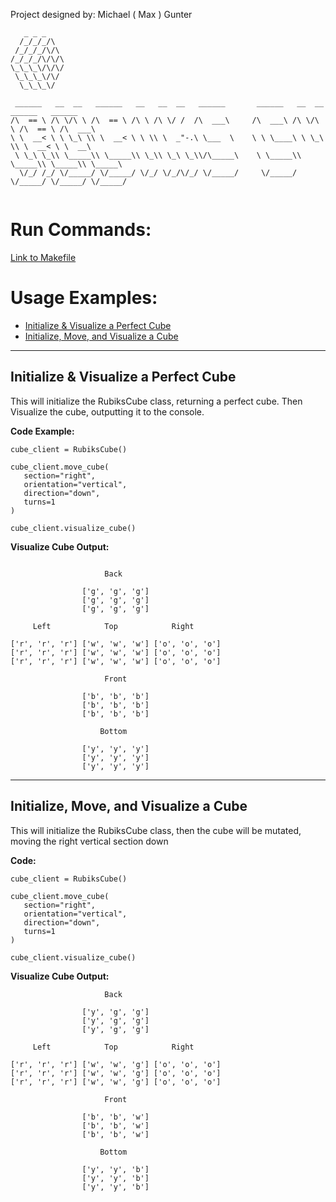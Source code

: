 
Project designed by: Michael ( Max ) Gunter

```
   _ _ _
  /_/_/_/\
 /_/_/_/\/\
/_/_/_/\/\/\
\_\_\_\/\/\/
 \_\_\_\/\/
  \_\_\_\/

 ______   __  __   ______   __   __  __   ______       ______   __  __   ______   ______    
/\  == \ /\ \/\ \ /\  == \ /\ \ /\ \/ /  /\  ___\     /\  ___\ /\ \/\ \ /\  == \ /\  ___\   
\ \  __< \ \ \_\ \\ \  __< \ \ \\ \  _"-.\ \___  \    \ \ \____\ \ \_\ \\ \  __< \ \  __\   
 \ \_\ \_\\ \_____\\ \_____\\ \_\\ \_\ \_\\/\_____\    \ \_____\\ \_____\\ \_____\\ \_____\ 
  \/_/ /_/ \/_____/ \/_____/ \/_/ \/_/\/_/ \/_____/     \/_____/ \/_____/ \/_____/ \/_____/ 
                  
```
# Run Commands:
[Link to Makefile](Makefile)

# Usage Examples:

- [Initialize & Visualize a Perfect Cube](#example-get-perfect-cube)
- [Initialize, Move, and Visualize a Cube](#example-move-cube)

---

<a name="example-get-perfect-cube"></a>

## Initialize & Visualize a Perfect Cube

This will initialize the RubiksCube class, returning a perfect cube. Then Visualize the cube, outputting it to the console.

**Code Example:**
```
cube_client = RubiksCube()

cube_client.move_cube(
   section="right",
   orientation="vertical",
   direction="down",
   turns=1
)

cube_client.visualize_cube()
```

**Visualize Cube Output:**
```

                     Back                     

                ['g', 'g', 'g']                
                ['g', 'g', 'g']                
                ['g', 'g', 'g']                

     Left            Top            Right     

['r', 'r', 'r'] ['w', 'w', 'w'] ['o', 'o', 'o']
['r', 'r', 'r'] ['w', 'w', 'w'] ['o', 'o', 'o']
['r', 'r', 'r'] ['w', 'w', 'w'] ['o', 'o', 'o']

                     Front                     

                ['b', 'b', 'b']                
                ['b', 'b', 'b']                
                ['b', 'b', 'b']                

                    Bottom                    

                ['y', 'y', 'y']                
                ['y', 'y', 'y']                
                ['y', 'y', 'y']                

```

---

<a name="example-move-cube"></a>

## Initialize, Move, and Visualize a Cube

This will initialize the RubiksCube class, then the cube will be mutated, moving the right vertical section down

**Code:**
```
cube_client = RubiksCube()

cube_client.move_cube(
   section="right",
   orientation="vertical",
   direction="down",
   turns=1
)

cube_client.visualize_cube()
```

**Visualize Cube Output:**

```
                     Back                     

                ['y', 'g', 'g']                
                ['y', 'g', 'g']                
                ['y', 'g', 'g']                

     Left            Top            Right     

['r', 'r', 'r'] ['w', 'w', 'g'] ['o', 'o', 'o']
['r', 'r', 'r'] ['w', 'w', 'g'] ['o', 'o', 'o']
['r', 'r', 'r'] ['w', 'w', 'g'] ['o', 'o', 'o']

                     Front                     

                ['b', 'b', 'w']                
                ['b', 'b', 'w']                
                ['b', 'b', 'w']                

                    Bottom                    

                ['y', 'y', 'b']                
                ['y', 'y', 'b']                
                ['y', 'y', 'b']                
```